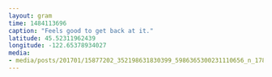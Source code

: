 ```yaml
---
layout: gram
time: 1484113696
caption: "Feels good to get back at it."
latitude: 45.52311962439
longitude: -122.65378934027
media:
- media/posts/201701/15877202_352198631830399_5986365300231110656_n_17869471729004249.jpg
---
```

